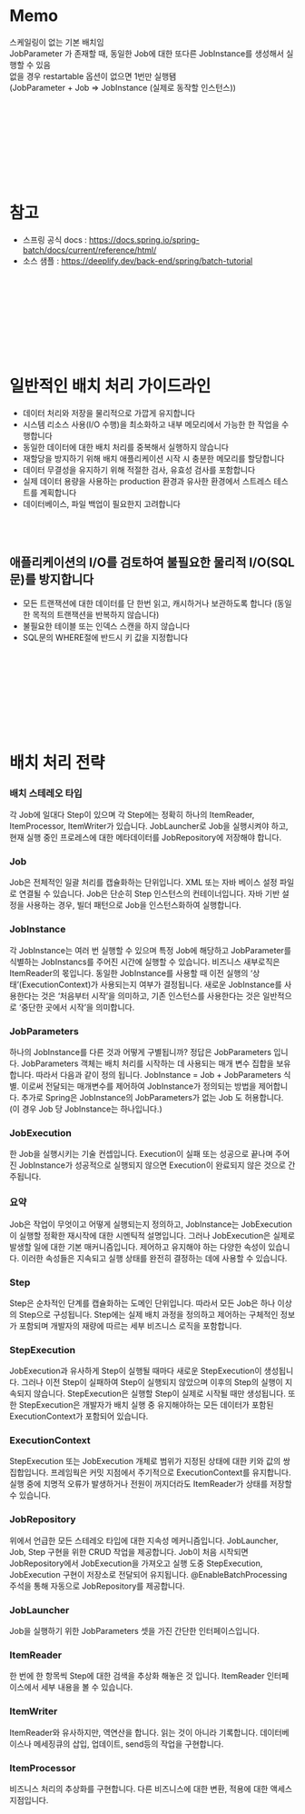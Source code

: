 # Memo
스케일링이 없는 기본 배치임  
JobParameter 가 존재할 때, 동일한 Job에 대한 또다른 JobInstance를 생성해서 실행할 수 있음  
없을 경우 restartable 옵션이 없으면 1번만 실행됌  
(JobParameter + Job => JobInstance (실제로 동작할 인스턴스))


<br></br><br></br><br></br><br></br>
# 참고
* 스프링 공식 docs : https://docs.spring.io/spring-batch/docs/current/reference/html/
* 소스 샘플 : https://deeplify.dev/back-end/spring/batch-tutorial

<br></br><br></br><br></br><br></br>
# 일반적인 배치 처리 가이드라인
- 데이터 처리와 저장을 물리적으로 가깝게 유지합니다    
- 시스템 리소스 사용(I/O 수행)을 최소화하고 내부 메모리에서 가능한 한 작업을 수행합니다    
- 동일한 데이터에 대한 배치 처리를 중복해서 실행하지 않습니다    
- 재할당을 방지하기 위해 배치 애플리케이션 시작 시 충분한 메모리를 할당합니다    
- 데이터 무결성을 유지하기 위해 적절한 검사, 유효성 검사를 포함합니다    
- 실제 데이터 용량을 사용하는 production 환경과 유사한 환경에서 스트레스 테스트를 계획합니다    
- 데이터베이스, 파일 백업이 필요한지 고려합니다

<br></br>
## 애플리케이션의 I/O를 검토하여 불필요한 물리적 I/O(SQL문)를 방지합니다
-	모든 트랜잭션에 대한 데이터를 단 한번 읽고, 캐시하거나 보관하도록 합니다 
(동일한 목적의 트랜잭션을 반복하지 않습니다)
-	불필요한 테이블 또는 인덱스 스캔을 하지 않습니다
-	SQL문의 WHERE절에 반드시 키 값을 지정합니다

<br></br><br></br><br></br><br></br>
# 배치 처리 전략

### 배치 스테레오 타입
각 Job에 일대다 Step이 있으며 각 Step에는 정확히 하나의 ItemReader, ItemProcessor, ItemWriter가 있습니다. JobLauncher로 Job을 실행시켜야 하고, 현재 실행 중인 프로레스에 대한 메타데이터를 JobRepository에 저장해야 합니다.
  
  
  
### Job
Job은 전체적인 일괄 처리를 캡슐화하는 단위입니다. XML 또는 자바 베이스 설정 파일로 연결될 수 있습니다. Job은 단순히 Step 인스턴스의 컨테이너입니다. 자바 기반 설정을 사용하는 경우, 빌더 패턴으로 Job을 인스턴스화하여 실행합니다.

### JobInstance
각 JobInstance는 여러 번 실행할 수 있으며 특정 Job에 해당하고 JobParameter를 식별하는 JobInstancs를 주어진 시간에 실행할 수 있습니다. 비즈니스 새부로직은 ItemReader의 몫입니다. 동일한 JobInstance를 사용할 때 이전 실행의 ‘상태’(ExecutionContext)가 사용되는지 여부가 결정됩니다. 새로운 JobInstance를 사용한다는 것은 ‘처음부터 시작’을 의미하고, 기존 인스턴스를 사용한다는 것은 일반적으로 ‘중단한 곳에서 시작’을 의미합니다.  

### JobParameters
하나의 JobInstance를 다른 것과 어떻게 구별됩니까? 정답은 JobParameters 입니다. JobParameters 객체는 배치 처리를 시작하는 데 사용되는 매개 변수 집합을 보유합니다. 따라서 다음과 같이 정의 됩니다. JobInstance = Job + JobParameters 식별. 이로써 전달되는 매개변수를 제어하여 JobInstance가 정의되는 방법을 제어합니다. 추가로 Spring은 JobInstance의 JobParameters가 없는 Job 도 허용합니다. (이 경우 Job 당 JobInstance는 하나입니다.)
  
### JobExecution
한 Job을 실행시키는 기술 컨셉입니다. Execution이 실패 또는 성공으로 끝나며 주어진 JobInstance가 성공적으로 실행되지 않으면 Execution이 완료되지 않은 것으로 간주됩니다. 
  
### 요약
Job은 작업이 무엇이고 어떻게 실행되는지 정의하고, JobInstance는 JobExecution 이 실행할 정확한 재시작에 대한 시멘틱적 설명입니다. 그러나 JobExecution은 실제로 발생할 일에 대한 기본 매커니즘입니다. 제어하고 유지해야 하는 다양한 속성이 있습니다. 이러한 속성들은 지속되고 실행 상태를 완전히 결정하는 데에 사용할 수 있습니다.
    
### Step
Step은 순차적인 단계를 캡슐화하는 도메인 단위입니다. 따라서 모든 Job은 하나 이상의 Step으로 구성됩니다. Step에는 실제 배치 과정을 정의하고 제어하는 구체적인 정보가 포함되며 개발자의 재량에 따르는 세부 비즈니스 로직을 포함합니다.
  
### StepExecution
JobExecution과 유사하게 Step이 실행될 때마다 새로운 StepExecution이 생성됩니다. 그러나 이전 Step이 실패하여 Step이 실행되지 않았으며 이후의 Step의 실행이 지속되지 않습니다. StepExecution은 실행할 Step이 실제로 시작될 때만 생성됩니다. 또한 StepExecution은 개발자가 배치 실행 중 유지해야하는 모든 데이터가 포함된 ExecutionContext가 포함되어 있습니다.
  
### ExecutionContext
StepExecution 또는 JobExecution 개체로 범위가 지정된 상태에 대한 키와 값의 쌍 집합입니다. 프레임웍은 커밋 지점에서 주기적으로 ExecutionContext를 유지합니다. 실행 중에 치명적 오류가 발생하거나 전원이 꺼지더라도 ItemReader가 상태를 저장할 수 있습니다.
  
### JobRepository
위에서 언급한 모든 스테레오 타입에 대한 지속성 메커니즘입니다. JobLauncher, Job, Step 구현을 위한 CRUD 작업을 제공합니다. Job이 처음 시작되면 JobRepository에서 JobExecution을 가져오고 실행 도중 StepExecution, JobExecution 구현이 저장소로 전달되어 유지됩니다. @EnableBatchProcessing 주석을 통해 자동으로 JobRepository를 제공합니다.
  
### JobLauncher
Job을 실행하기 위한 JobParameters 셋을 가진 간단한 인터페이스입니다.
  
### ItemReader
한 번에 한 항목씩 Step에 대한 검색을 추상화 해놓은 것 입니다. ItemReader 인터페이스에서 세부 내용을 볼 수 있습니다.
  
### ItemWriter
ItemReader와 유사하지만, 역연산을 합니다. 읽는 것이 아니라 기록합니다. 데이터베이스나 메세징큐의 삽입, 업데이트, send등의 작업을 구현합니다.
  
### ItemProcessor
비즈니스 처리의 추상화를 구현합니다. 다른 비즈니스에 대한 변환, 적용에 대한 액세스 지점입니다. 
